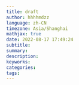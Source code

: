 ```yaml
---
title: draft
author: hhhhmdzz
language: zh-CN
timezone: Asia/Shanghai
mathjax: true
date: 2022-08-17 17:49:24
subtitle:
summary:
description:
keyworks:
categories:
tags:
---
```

